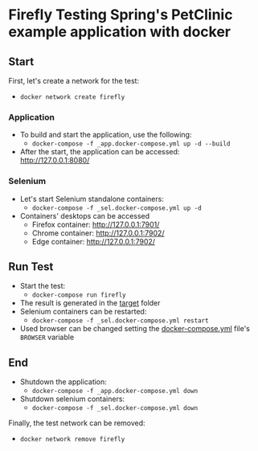# **Firefly** Testing Spring's PetClinic example application with docker

## Start

First, let's create a network for the test:
  - `docker network create firefly`

### Application

  - To build and start the application, use the following:
    - `docker-compose -f _app.docker-compose.yml up -d --build`
  - After the start, the application can be accessed:<br>http://127.0.0.1:8080/

### Selenium 

  - Let's start Selenium standalone containers:
    - `docker-compose -f _sel.docker-compose.yml up -d`
  - Containers' desktops can be accessed 
    - Firefox container: http://127.0.0.1:7901/ 
    - Chrome container: http://127.0.0.1:7902/ 
    -   Edge container: http://127.0.0.1:7902/ 

## Run Test

  - Start the test:
    - `docker-compose run firefly`
  - The result is generated in the [target]() folder
  - Selenium containers can be restarted:
    - `docker-compose -f _sel.docker-compose.yml restart`
  - Used browser can be changed setting the [docker-compose.yml]() file's `BROWSER` variable

## End

- Shutdown the application:
  - `docker-compose -f _app.docker-compose.yml down`
- Shutdown selenium containers:
  - `docker-compose -f _sel.docker-compose.yml down`


Finally, the test network can be removed:

 - `docker network remove firefly`